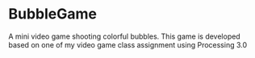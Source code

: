 # BubbleGame
A mini video game shooting colorful bubbles. This game is developed based on one of my video game class assignment using Processing 3.0
